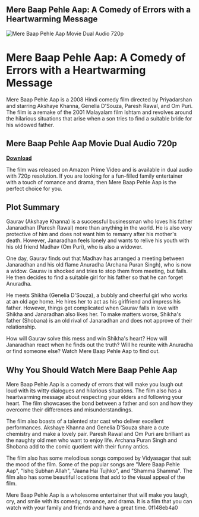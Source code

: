 ## Mere Baap Pehle Aap: A Comedy of Errors with a Heartwarming Message

 
![Mere Baap Pehle Aap Movie Dual Audio 720p](https://encrypted-tbn3.gstatic.com/images?q=tbn:ANd9GcSk7IapublrPGL55n5721r7PVozK-R6X0VYYLppDVGsBJ08EA2VHdWB4X4)

 
# Mere Baap Pehle Aap: A Comedy of Errors with a Heartwarming Message
 
Mere Baap Pehle Aap is a 2008 Hindi comedy film directed by Priyadarshan and starring Akshaye Khanna, Genelia D'Souza, Paresh Rawal, and Om Puri. The film is a remake of the 2001 Malayalam film Ishtam and revolves around the hilarious situations that arise when a son tries to find a suitable bride for his widowed father.
 
## Mere Baap Pehle Aap Movie Dual Audio 720p


[**Download**](https://www.google.com/url?q=https%3A%2F%2Furloso.com%2F2tK6nb&sa=D&sntz=1&usg=AOvVaw3ID41A3o09IQbzuaKxVWR6)

 
The film was released on Amazon Prime Video and is available in dual audio with 720p resolution. If you are looking for a fun-filled family entertainer with a touch of romance and drama, then Mere Baap Pehle Aap is the perfect choice for you.
 
## Plot Summary
 
Gaurav (Akshaye Khanna) is a successful businessman who loves his father Janaradhan (Paresh Rawal) more than anything in the world. He is also very protective of him and does not want him to remarry after his mother's death. However, Janaradhan feels lonely and wants to relive his youth with his old friend Madhav (Om Puri), who is also a widower.
 
One day, Gaurav finds out that Madhav has arranged a meeting between Janaradhan and his old flame Anuradha (Archana Puran Singh), who is now a widow. Gaurav is shocked and tries to stop them from meeting, but fails. He then decides to find a suitable girl for his father so that he can forget Anuradha.
 
He meets Shikha (Genelia D'Souza), a bubbly and cheerful girl who works at an old age home. He hires her to act as his girlfriend and impress his father. However, things get complicated when Gaurav falls in love with Shikha and Janaradhan also likes her. To make matters worse, Shikha's father (Shobana) is an old rival of Janaradhan and does not approve of their relationship.
 
How will Gaurav solve this mess and win Shikha's heart? How will Janaradhan react when he finds out the truth? Will he reunite with Anuradha or find someone else? Watch Mere Baap Pehle Aap to find out.
 
## Why You Should Watch Mere Baap Pehle Aap
 
Mere Baap Pehle Aap is a comedy of errors that will make you laugh out loud with its witty dialogues and hilarious situations. The film also has a heartwarming message about respecting your elders and following your heart. The film showcases the bond between a father and son and how they overcome their differences and misunderstandings.
 
The film also boasts of a talented star cast who deliver excellent performances. Akshaye Khanna and Genelia D'Souza share a cute chemistry and make a lovely pair. Paresh Rawal and Om Puri are brilliant as the naughty old men who want to enjoy life. Archana Puran Singh and Shobana add to the comic quotient with their funny antics.
 
The film also has some melodious songs composed by Vidyasagar that suit the mood of the film. Some of the popular songs are "Mere Baap Pehle Aap", "Ishq Subhan Allah", "Jaana Hai Tujhko", and "Shamma Shamma". The film also has some beautiful locations that add to the visual appeal of the film.
 
Mere Baap Pehle Aap is a wholesome entertainer that will make you laugh, cry, and smile with its comedy, romance, and drama. It is a film that you can watch with your family and friends and have a great time.
 0f148eb4a0
